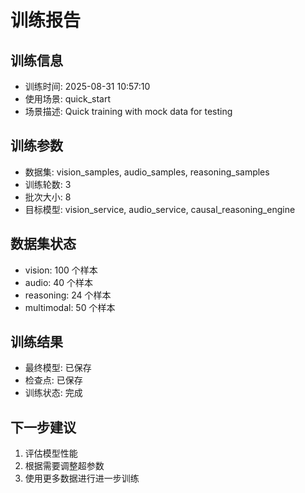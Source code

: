# 训练报告

## 训练信息
- 训练时间: 2025-08-31 10:57:10
- 使用场景: quick_start
- 场景描述: Quick training with mock data for testing

## 训练参数
- 数据集: vision_samples, audio_samples, reasoning_samples
- 训练轮数: 3
- 批次大小: 8
- 目标模型: vision_service, audio_service, causal_reasoning_engine

## 数据集状态
- vision: 100 个样本
- audio: 40 个样本
- reasoning: 24 个样本
- multimodal: 50 个样本

## 训练结果
- 最终模型: 已保存
- 检查点: 已保存
- 训练状态: 完成

## 下一步建议
1. 评估模型性能
2. 根据需要调整超参数
3. 使用更多数据进行进一步训练
